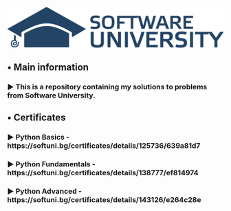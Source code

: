 ![alt text](https://raw.githubusercontent.com/momchilantonov/SoftUni-Math-Concepts-For-Developers-February-2021/main/SoftUni-Logo.png)
<h2>• Main information</h2>
<h3>► This is a repository containing my solutions to problems from Software University.</h3>
<h2>• Certificates</h2>
<h3>► Python Basics - https://softuni.bg/certificates/details/125736/639a81d7 </h3>
<h3>► Python Fundamentals - https://softuni.bg/certificates/details/138777/ef814974 </h3>
<h3>► Python Advanced - https://softuni.bg/certificates/details/143126/e264c28e </h3>